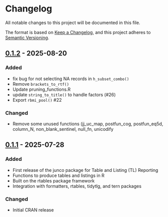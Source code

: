# Changelog

All notable changes to this project will be documented in this file.

The format is based on [Keep a Changelog](https://keepachangelog.com/en/1.0.0/),
and this project adheres to [Semantic Versioning](https://semver.org/spec/v2.0.0.html).

## [0.1.2] - 2025-08-20

### Added
- fix bug for not selecting NA records in `h_subset_combo()`
- Remove `brackets_to_rtf()`
- Update pruning_functions.R
- update `string_to_title()` to handle factors (#26)
- Export `rbmi_pool()` #22

### Changed
-  Remove some unused functions (jj_uc_map, postfun_cog, postfun_eq5d, column_N, non_blank_sentinel, null_fn, unicodify

## [0.1.1] - 2025-07-28

### Added
- First release of the junco package for Table and Listing (TL) Reporting
- Functions to produce tables and listings in R
- Built on the rtables package framework
- Integration with formatters, rtables, tidytlg, and tern packages

### Changed
- Initial CRAN release

[0.1.2]: https://github.com/johnsonandjohnson/junco/releases/tag/v0.1.2
[0.1.1]: https://github.com/johnsonandjohnson/junco/releases/tag/v0.1.1
